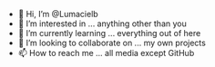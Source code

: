 - 👋 Hi, I’m @Lumacielb
- 👀 I’m interested in ... anything other than you
- 🌱 I’m currently learning ... everything out of here
- 💞️ I’m looking to collaborate on ... my own projects
- 📫 How to reach me ... all media except GitHub

<!---
Lumacielb/Lumacielb is a ✨ special ✨ repository because its `README.md` (this file) appears on your GitHub profile.
You can click the Preview link to take a look at your changes.
--->
